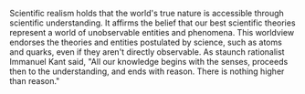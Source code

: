 
Scientific realism holds that the world's true nature is accessible through scientific understanding. It affirms the belief that our best scientific theories represent a world of unobservable entities and phenomena. This worldview endorses the theories and entities postulated by science, such as atoms and quarks, even if they aren't directly observable. As staunch rationalist Immanuel Kant said, "All our knowledge begins with the senses, proceeds then to the understanding, and ends with reason. There is nothing higher than reason."

